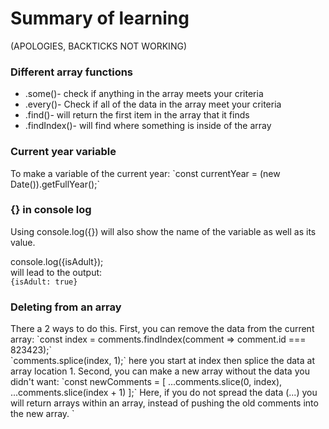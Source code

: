 <h1>Summary of learning</h1>
(APOLOGIES, BACKTICKS NOT WORKING)

<h3>Different array functions</h3>

- .some()- check if anything in the array meets your criteria
- .every()- Check if all of the data in the array meet your criteria
- .find()- will return the first item in the array that it finds
- .findIndex()- will find where something is inside of the array


<h3>Current year variable</h3>
To make a variable of the current year: `const currentYear = (new Date()).getFullYear();`

<h3>{} in console log</h3>
Using console.log({}) will also show the name of the variable as well as its value.

console.log({isAdult});
<br>
will lead to the output: 
<br>
`{isAdult: true}`

<h3>Deleting from an array</h3>
There a 2 ways to do this. First, you can remove the data from the current array:
`const index = comments.findIndex(comment => comment.id === 823423);`
<br>
`comments.splice(index, 1);` here you start at index then splice the data at array location 1.
Second, you can make a new array without the data you didn't want:
`const newComments = [
      ...comments.slice(0, index),
      ...comments.slice(index + 1)
    ];`
Here, if you do not spread the data (...) you will return arrays within an array, instead of pushing the old comments into the new array.
`
